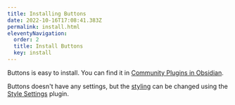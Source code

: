 ```yaml
---
title: Installing Buttons
date: 2022-10-16T17:08:41.383Z
permalink: install.html
eleventyNavigation:
  order: 2
  title: Install Buttons
  key: install
---
```


Buttons is easy to install. You can find it in [Community Plugins in Obsidian](obsidian://show-plugin?id=buttons).

Buttons doesn't have any settings, but the [styling](/usage/styling) can be changed using the [Style Settings](obsidian://show-plugin?id=obsidian-style-settings) plugin. 
